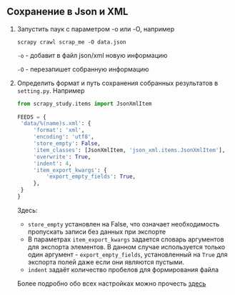 ## Сохранение в Json и XML

1. Запустить паук с параметром -o или -O, например
    ```
   scrapy crawl scrap_me -O data.json
   ```
   `-o` - добавит в файл json/xml новую информацию

   `-O` - перезапишет собранную информацию
2. Определить формат и путь сохранения собранных результатов в `setting.py`. Например
   ```python
   from scrapy_study.items import JsonXmlItem
    
   FEEDS = {
    'data/%(name)s.xml': {
        'format': 'xml',
        'encoding': 'utf8',
        'store_empty': False,
        'item_classes': [JsonXmlItem, 'json_xml.items.JsonXmlItem'],
        'overwrite': True,
        'indent': 4,
        'item_export_kwargs': {
            'export_empty_fields': True,
        },
    }
   }
   ```
   Здесь:
    - `store_empty` установлен на False, что означает необходимость пропускать записи без данных при экспорте
    - В параметрах `item_export_kwargs` задается словарь аргументов для экспорта элементов. В данном случае
      используется
      только один аргумент - `export_empty_fields`, установленный на `True` для экспорта полей даже если они
      являются
      пустыми.
    - `indent` задаёт количество пробелов для формирования файла

   Более подробно обо всех настройках можно
   прочесть [здесь](https://docs.scrapy.org/en/latest/topics/feed-exports.html#feeds)

## 